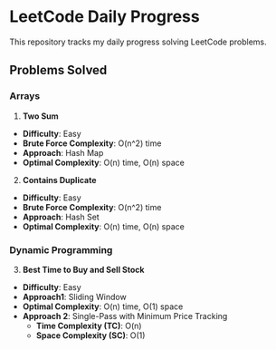 # LeetCode Daily Progress

This repository tracks my daily progress solving LeetCode problems.

## Problems Solved

### Arrays
1. **Two Sum**  
  - **Difficulty**: Easy  
  - **Brute Force Complexity**: O(n^2) time  
  - **Approach**: Hash Map  
  - **Optimal Complexity**: O(n) time, O(n) space  

2. **Contains Duplicate**  
  - **Difficulty**: Easy  
  - **Brute Force Complexity**: O(n^2) time  
  - **Approach**: Hash Set  
  - **Optimal Complexity**: O(n) time, O(n) space  

### Dynamic Programming
3. **Best Time to Buy and Sell Stock**  
  - **Difficulty**: Easy  
  - **Approach1**: Sliding Window
  - **Optimal Complexity**: O(n) time, O(1) space
- **Approach 2**: Single-Pass with Minimum Price Tracking  
  - **Time Complexity (TC)**: O(n)  
  - **Space Complexity (SC)**: O(1)  